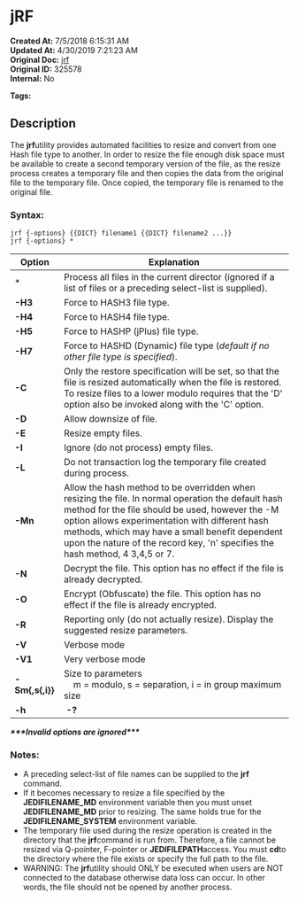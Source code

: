 # jRF

**Created At:** 7/5/2018 6:15:31 AM  
**Updated At:** 4/30/2019 7:21:23 AM  
**Original Doc:** [jrf](https://docs.jbase.com/42462-distributed-files/jrf)  
**Original ID:** 325578  
**Internal:** No  

**Tags:**
<badge text='hash files' vertical='middle' />
<badge text='file resize' vertical='middle' />

## Description 

The **jrf**utility provides automated facilities to resize and convert from one Hash file type to another. In order to resize the file enough disk space must be available to create a second temporary version of the file, as the resize process creates a temporary file and then copies the data from the original file to the temporary file. Once copied, the temporary file is renamed to the original file.

### Syntax:

```
jrf {-options} {{DICT} filename1 {{DICT} filename2 ...}}
jrf {-options} *
```




| Option<br> | Explanation<br> |
| --- | --- |
| \*<br> | Process all files in the current director (ignored if a list of files or a preceding select-list is supplied).<br> |
| **-H3**<br> | Force to HASH3 file type.<br> |
| **-H4**<br> | Force to HASH4 file type.<br> |
| **-H5**<br> | Force to HASHP (jPlus) file type.<br> |
| **-H7**<br> | Force to HASHD (Dynamic) file type (*default if no other file type is specified*).<br> |
| **-C**<br> | Only the restore specification will be set, so that the file is resized automatically when the file is restored. To resize files to a lower modulo requires that the 'D' option also be invoked along with the 'C' option.<br> |
| **-D**<br> | Allow downsize of file.<br> |
| **-E**<br> | Resize empty files.<br> |
| **-I**<br> | Ignore (do not process) empty files.<br> |
| **-L**<br> | Do not transaction log the temporary file created during process.<br> |
| **-Mn**<br> | Allow the hash method to be overridden when resizing the file. In normal operation the default hash method for the file should be used, however the -M option allows experimentation with different hash methods, which may have a small benefit dependent upon the nature of the record key, 'n' specifies the hash method, 4 3,4,5 or 7.<br> |
| **-N**<br> | Decrypt the file. This option has no effect if the file is already decrypted.<br> |
| **-O**<br> | Encrypt (Obfuscate) the file. This option has no effect if the file is already encrypted.<br> |
| **-R**<br> | Reporting only (do not actually resize). Display the suggested resize parameters.<br> |
| **-V**<br> | Verbose mode<br> |
| **-V1**<br> | Very verbose mode<br> |
| **-Sm{,s{,i}}**<br> | Size to parameters<br>    m = modulo, s = separation, i = in group maximum size<br> |
| **-h** | **-?**<br> | Display syntax and options<br> |


***\*\*\*Invalid options are ignored\*\*\****

### Notes:

- A preceding select-list of file names can be supplied to the **jrf** command.
- If it becomes necessary to resize a file specified by the **JEDIFILENAME\_MD** environment variable then you must unset **JEDIFILENAME\_MD** prior to resizing. The same holds true for the **JEDIFILENAME\_SYSTEM** environment variable.
- The temporary file used during the resize operation is created in the directory that the **jrf**command is run from. Therefore, a file cannot be resized via Q-pointer, F-pointer or **JEDIFILEPATH**access. You must **cd**to the directory where the file exists or specify the full path to the file.
- WARNING: The **jrf**utility should ONLY be executed when users are NOT connected to the database otherwise data loss can occur. In other words, the file should not be opened by another process.

